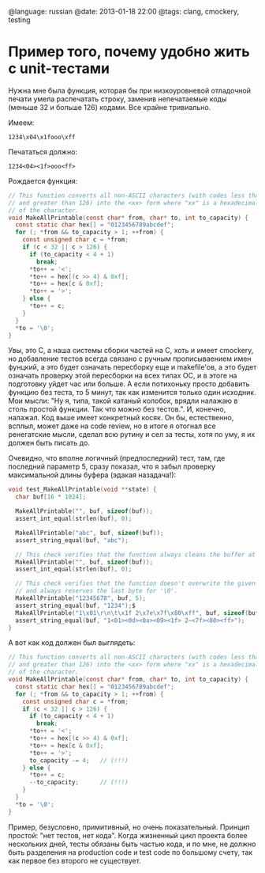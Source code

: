 @language: russian
@date: 2013-01-18 22:00
@tags: clang, cmockery, testing

Пример того, почему удобно жить с unit-тестами
==============================================

Нужна мне была функция, которая бы при низкоуровневой отладочной печати
умела распечатать строку, заменив непечатаемые коды (меньше 32 и больше 126)
кодами. Все крайне тривиально.

Имеем:

    1234\x04\x1fooo\xff

Печататься должно:

    1234<04><1f>ooo<ff>

Рождается функция:

``` c
// This function converts all non-ASCII characters (with codes less than 32
// and greater than 126) into the <xx> form where "xx" is a hexadecimal code
// of the character.
void MakeAllPrintable(const char* from, char* to, int to_capacity) {
  const static char hex[] = "0123456789abcdef";
  for (; *from && to_capacity > 1; ++from) {
    const unsigned char c = *from;
    if (c < 32 || c > 126) {
      if (to_capacity < 4 + 1)
        break;
      *to++ = '<';
      *to++ = hex[(c >> 4) & 0xf];
      *to++ = hex[c & 0xf];
      *to++ = '>';
    } else {
      *to++ = c;
    }
  }
  *to = '\0';
}
```

Увы, это С, а наша системы сборки частей на С, хоть и имеет cmockery, но
добавление тестов всегда связано с ручным прописываением имен фунцкий, а это
будет означать пересборку еще и makefile'ов, а это будет означать проверку
этой пересборки на всех типах ОС, и в этоге на подготовку уйдет час или больше.
А если потихоньку просто добавить функцию без теста, то 5 минут, так как 
изменится только один исходник. Мои мысли: "Ну я, типа, такой катаный
колобок, врядли налажаю в столь простой функции. Так что можно без тестов.".
И, конечно, налажал. Код выше имеет конкретный косяк. Он бы, естественно,
всплыл, может даже на code review, но в итоге я отогнал все ренегатские
мысли, сделал всю рутину и сел за тесты, хотя по уму, я их должен быть 
писать до.

Очевидно, что вполне логичный (предпоследний) тест, там, где последний параметр
5, сразу показал, что я забыл проверку максимальной длины буфера (эдакая
назадача!):

``` c
void test_MakeAllPrintable(void **state) {
  char buf[16 * 1024];

  MakeAllPrintable("", buf, sizeof(buf));
  assert_int_equal(strlen(buf), 0);

  MakeAllPrintable("abc", buf, sizeof(buf));
  assert_string_equal(buf, "abc");

  // This check verifies that the function always cleans the buffer at start.
  MakeAllPrintable("", buf, sizeof(buf));
  assert_int_equal(strlen(buf), 0);

  // This check verifies that the function doesn't overwrite the given buffer
  // and always reserves the last byte for '\0'.
  MakeAllPrintable("12345678", buf, 5);
  assert_string_equal(buf, "1234");$
  MakeAllPrintable("1\x01\r\n\t\x1f 2\x7e\x7f\x80\xff", buf, sizeof(buf));
  assert_string_equal(buf, "1<01><0d><0a><09><1f> 2~<7f><80><ff>");
}
```

А вот как код должен был выглядеть:

``` c
// This function converts all non-ASCII characters (with codes less than 32
// and greater than 126) into the <xx> form where "xx" is a hexadecimal code
// of the character.
void MakeAllPrintable(const char* from, char* to, int to_capacity) {
  const static char hex[] = "0123456789abcdef";
  for (; *from && to_capacity > 1; ++from) {
    const unsigned char c = *from;
    if (c < 32 || c > 126) {
      if (to_capacity < 4 + 1)
        break;
      *to++ = '<';
      *to++ = hex[(c >> 4) & 0xf];
      *to++ = hex[c & 0xf];
      *to++ = '>';
      to_capacity -= 4;   // (!!!)
    } else {
      *to++ = c;
      --to_capacity;      // (!!!)
    }
  }
  *to = '\0';
}
```

Пример, безусловно, примитивный, но очень показательный. Принцип простой:
"нет тестов, нет кода". Когда жизненный цикл проекта более нескольких дней,
тесты обязаны быть частью кода, и по мне, не должно быть разделения на
production code и test code по большому счету, так как первое без второго 
не существует.
